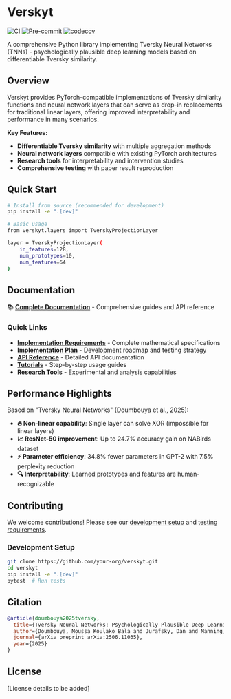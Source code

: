 # Verskyt

[![CI](https://github.com/jeffreyksmithjr/verskyt/workflows/CI/badge.svg)](https://github.com/jeffreyksmithjr/verskyt/actions/workflows/ci.yml)
[![Pre-commit](https://github.com/jeffreyksmithjr/verskyt/workflows/Pre-commit/badge.svg)](https://github.com/jeffreyksmithjr/verskyt/actions/workflows/pre-commit.yml)
[![codecov](https://codecov.io/gh/jeffreyksmithjr/verskyt/branch/main/graph/badge.svg)](https://codecov.io/gh/jeffreyksmithjr/verskyt)

A comprehensive Python library implementing Tversky Neural Networks (TNNs) - psychologically plausible deep learning models based on differentiable Tversky similarity.

## Overview

Verskyt provides PyTorch-compatible implementations of Tversky similarity functions and neural network layers that can serve as drop-in replacements for traditional linear layers, offering improved interpretability and performance in many scenarios.

**Key Features:**
- **Differentiable Tversky similarity** with multiple aggregation methods  
- **Neural network layers** compatible with existing PyTorch architectures
- **Research tools** for interpretability and intervention studies
- **Comprehensive testing** with paper result reproduction

## Quick Start

```bash
# Install from source (recommended for development)
pip install -e ".[dev]"

# Basic usage
from verskyt.layers import TverskyProjectionLayer

layer = TverskyProjectionLayer(
    in_features=128,
    num_prototypes=10,
    num_features=64
)
```

## Documentation

📚 **[Complete Documentation](docs/)** - Comprehensive guides and API reference

### Quick Links
- **[Implementation Requirements](docs/requirements/tnn-specification.md)** - Complete mathematical specifications
- **[Implementation Plan](docs/implementation/plan.md)** - Development roadmap and testing strategy  
- **[API Reference](docs/api/)** - Detailed API documentation
- **[Tutorials](docs/tutorials/)** - Step-by-step usage guides
- **[Research Tools](docs/research/)** - Experimental and analysis capabilities

## Performance Highlights

Based on "Tversky Neural Networks" (Doumbouya et al., 2025):

- **🔥 Non-linear capability**: Single layer can solve XOR (impossible for linear layers)
- **📈 ResNet-50 improvement**: Up to 24.7% accuracy gain on NABirds dataset  
- **⚡ Parameter efficiency**: 34.8% fewer parameters in GPT-2 with 7.5% perplexity reduction
- **🔍 Interpretability**: Learned prototypes and features are human-recognizable

## Contributing

We welcome contributions! Please see our [development setup](docs/implementation/) and [testing requirements](docs/implementation/plan.md#testing-strategy).

### Development Setup
```bash
git clone https://github.com/your-org/verskyt.git
cd verskyt
pip install -e ".[dev]"
pytest  # Run tests
```

## Citation

```bibtex
@article{doumbouya2025tversky,
  title={Tversky Neural Networks: Psychologically Plausible Deep Learning with Differentiable Tversky Similarity},
  author={Doumbouya, Moussa Koulako Bala and Jurafsky, Dan and Manning, Christopher D.},
  journal={arXiv preprint arXiv:2506.11035},
  year={2025}
}
```

## License

[License details to be added]
